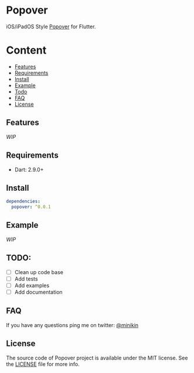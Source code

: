 # Popover

iOS/iPadOS Style [Popover](https://developer.apple.com/design/human-interface-guidelines/ios/views/popovers/) for Flutter.

# Content

- [Features](#features)
- [Requirements](#requirements)
- [Install](#install)
- [Example](#example)
- [Todo](#todo)
- [FAQ](#faq)
- [License](#license)

## Features

_WIP_

## Requirements

- Dart: 2.9.0+

## Install

```yaml
dependencies:
  popover: ^0.0.1
```

## Example

_WIP_

## TODO:

- [ ] Clean up code base
- [ ] Add tests
- [ ] Add examples 
- [ ] Add documentation 

## FAQ

If you have any questions ping me on twitter: [@minikin](https://twitter.com/minikin)


## License

The source code of Popover project is available under the MIT license.
See the [LICENSE](https://github.com/minikin/popover/blob/main/LICENSE) file for more info.
